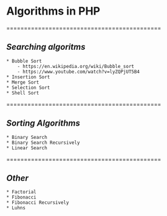 # **Algorithms in PHP**
============================================

## **_Searching algoritms_**
	* Bubble Sort
		- https://en.wikipedia.org/wiki/Bubble_sort
		- https://www.youtube.com/watch?v=lyZQPjUT5B4
	* Insertion Sort
	* Merge Sort
	* Selection Sort
	* Shell Sort
    
============================================
## **_Sorting Algorithms_**
	* Binary Search
	* Binary Search Recursively
	* Linear Search

============================================
## **_Other_**
	* Factorial
	* Fibonacci
	* Fibonacci Recursively
	* Luhns